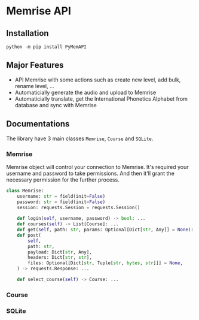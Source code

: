 # Memrise API

## Installation

```
python -m pip install PyMemAPI
```

## Major Features

- API Memrise with some actions such as create new level, add bulk, rename level, ...
- Automaticially generate the audio and upload to Memrise
- Automaticially translate, get the International Phonetics Alphabet from database and sync with Memrise

## Documentations

The library have 3 main classes `Memrise`, `Course` and `SQLite`.

### Memrise

Memrise object will control your connection to Memrise. It's required your username and password to take permissions. And then it'll grant the necessary permission for the further process.

```python
class Memrise:
    username: str = field(init=False)
    password: str = field(init=False)
    session: requests.Session = requests.Session()
	
	def login(self, username, password) -> bool: ...
	def courses(self) -> List[Course]: ...
	def get(self, path: str, params: Optional[Dict[str, Any]] = None): ...
	def post(
        self,
        path: str,
        payload: Dict[str, Any],
        headers: Dict[str, str],
        files: Optional[Dict[str, Tuple[str, bytes, str]]] = None,
    ) -> requests.Response: ...

    def select_course(self) -> Course: ...
```

### Course


### SQLite


